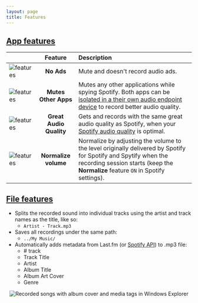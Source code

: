 ```yaml
---
layout: page
title: Features
---
```


## [App features](#app-features)

|                                                                        |         Feature         | Description                                                                                                                                                                                         |
| ---------------------------------------------------------------------- | :---------------------: | :-------------------------------------------------------------------------------------------------------------------------------------------------------------------------------------------------- |
| <img alt="features" src="./assets/images/feature_no_ad.png" />         |       **No Ads**        | Mute and doesn't record audio ads.                                                                                                                                                                  |
| <img alt="features" src="./assets/images/feature_mute_apps.png" />     |  **Mutes Other Apps**   | Mutes any other applications while spying Spotify. Both apps can be [isolated in a their own audio endpoint device](./faq.html#isolate-spotify-audio-endpoint) to record better audio quality.      |
| <img alt="features" src="./assets/images/feature_audio_quality.png" /> | **Great Audio Quality** | Gets and records with the same great audio quality as Spotify, when your [Spotify audio quality](./faq.html#maximize-quality-spotify-settings) is optimal.                                          |
| <img alt="features" src="./assets/images/feature_max_out.png" />       |  **Normalize volume**   | Normalize by adjusting the volume to the level originally delivered by Spotify for Spotify and Spytify when the recording session starts (keep the **Normalize** feature `ON` in Spotify settings). |

## [File features](#file-features)

- Splits the recorded sound into individual tracks using the artist and track names as the title, like so:
  - `Artist - Track.mp3`
- Saves all recordings under the same path:
  - `../My Music/`
- Automatically adds metadata from Last.fm (or [Spotify API](./faq.html#media-tags-not-found)) to .mp3 file:
  - \# track
  - Track Title
  - Artist
  - Album Title
  - Album Art Cover
  - Genre

<p align="center"><img alt="Recorded songs with album cover and media tags in Windows Explorer" src="./assets/images/saved_songs_list.png" /></p>
